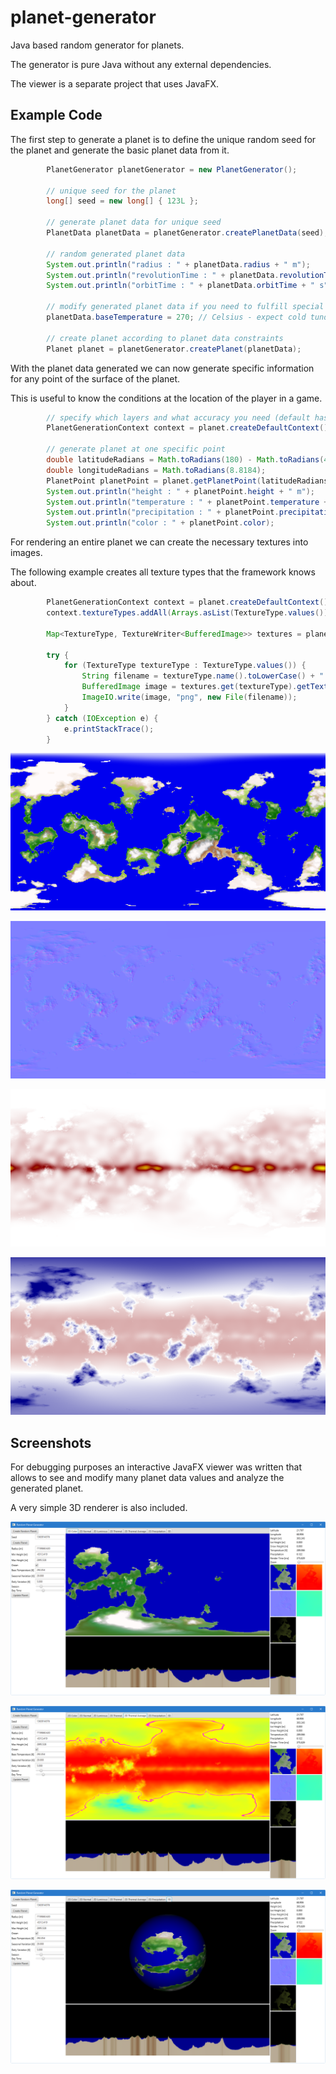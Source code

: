 # planet-generator

Java based random generator for planets.

The generator is pure Java without any external dependencies.

The viewer is a separate project that uses JavaFX.

## Example Code

The first step to generate a planet is to define the unique random seed for the planet and
generate the basic planet data from it.

```java
        PlanetGenerator planetGenerator = new PlanetGenerator();

        // unique seed for the planet
        long[] seed = new long[] { 123L };

        // generate planet data for unique seed
        PlanetData planetData = planetGenerator.createPlanetData(seed);

        // random generated planet data
        System.out.println("radius : " + planetData.radius + " m");
        System.out.println("revolutionTime : " + planetData.revolutionTime + " s");
        System.out.println("orbitTime : " + planetData.orbitTime + " s");

        // modify generated planet data if you need to fulfill special constraints
        planetData.baseTemperature = 270; // Celsius - expect cold tundra at the equator, large polar caps

        // create planet according to planet data constraints
        Planet planet = planetGenerator.createPlanet(planetData);
```

With the planet data generated we can now generate specific information for any point of the surface of the planet.

This is useful to know the conditions at the location of the player in a game.

```java
        // specify which layers and what accuracy you need (default has all layers and good enough accuracy)
        PlanetGenerationContext context = planet.createDefaultContext();

        // generate planet at one specific point
        double latitudeRadians = Math.toRadians(180) - Math.toRadians(47.2266 + 90);
        double longitudeRadians = Math.toRadians(8.8184);
        PlanetPoint planetPoint = planet.getPlanetPoint(latitudeRadians, longitudeRadians, context);
        System.out.println("height : " + planetPoint.height + " m");
        System.out.println("temperature : " + planetPoint.temperature + " K");
        System.out.println("precipitation : " + planetPoint.precipitation);
        System.out.println("color : " + planetPoint.color);
```

For rendering an entire planet we can create the necessary textures into images.

The following example creates all texture types that the framework knows about.

```java
        PlanetGenerationContext context = planet.createDefaultContext();
        context.textureTypes.addAll(Arrays.asList(TextureType.values()));

        Map<TextureType, TextureWriter<BufferedImage>> textures = planet.getTextures(1024, 512, context, (width, height, textureType) -> new BufferedImageTextureWriter(width, height));

        try {
            for (TextureType textureType : TextureType.values()) {
                String filename = textureType.name().toLowerCase() + ".png";
                BufferedImage image = textures.get(textureType).getTexture();
                ImageIO.write(image, "png", new File(filename));
            }
        } catch (IOException e) {
            e.printStackTrace();
        }
```

![Surface Map](ch.obermuhlner.planetgen.docs/images/seed123/diffuse.png)

![Normal Map](ch.obermuhlner.planetgen.docs/images/seed123/normal.png)

![Average Precipitation Map](ch.obermuhlner.planetgen.docs/images/seed123/precipitation_average.png)

![Temperature Precipitation Map](ch.obermuhlner.planetgen.docs/images/seed123/thermal_average.png)

## Screenshots

For debugging purposes an interactive JavaFX viewer was written that allows to
see and modify many planet data values and
analyze the generated planet.

A very simple 3D renderer is also included.

![Screenshot Viewer](ch.obermuhlner.planetgen.docs/images/planet-generator-1.png?raw=true)

![Screenshot Viewer](ch.obermuhlner.planetgen.docs/images/planet-generator-2.png?raw=true)

![Screenshot Viewer](ch.obermuhlner.planetgen.docs/images/planet-generator-3.png?raw=true)
